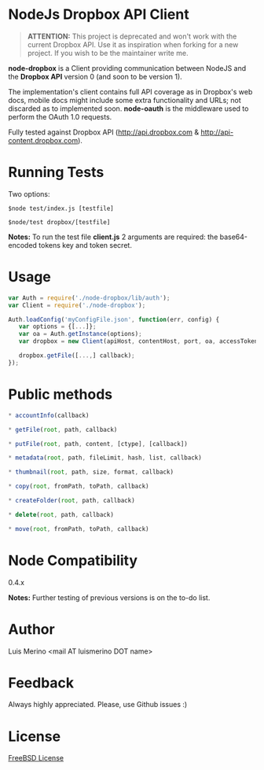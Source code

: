 NodeJs Dropbox API Client
===

> **ATTENTION:** This project is deprecated and won't work with the current Dropbox API. Use it as inspiration when forking for a new project. If you wish to be the maintainer write me.

__node-dropbox__ is a Client providing communication between NodeJS and the __Dropbox API__ version 0 (and soon to be version 1).

The implementation's client contains full API coverage as in Dropbox's web docs, mobile docs might include some extra functionality and URLs; not discarded as to implemented soon. __node-oauth__ is the middleware used to perform the OAuth 1.0 requests.

Fully tested against Dropbox API (http://api.dropbox.com & http://api-content.dropbox.com).

Running Tests
===
Two options:

`$node test/index.js [testfile]`
   
`$node/test dropbox/[testfile]`

__Notes:__ To run the test file __client.js__ 2 arguments are required: the base64-encoded tokens key and token secret.

Usage
===
```javascript
var Auth = require('./node-dropbox/lib/auth');
var Client = require('./node-dropbox');

Auth.loadConfig('myConfigFile.json', function(err, config) {
   var options = {[...]};
   var oa = Auth.getInstance(options);
   var dropbox = new Client(apiHost, contentHost, port, oa, accessToken, accessTokenSecret);

   dropbox.getFile([...,] callback);
});
```

Public methods
===
```javascript
* accountInfo(callback)

* getFile(root, path, callback)

* putFile(root, path, content, [ctype], [callback])

* metadata(root, path, fileLimit, hash, list, callback)

* thumbnail(root, path, size, format, callback)

* copy(root, fromPath, toPath, callback)

* createFolder(root, path, callback)

* delete(root, path, callback)

* move(root, fromPath, toPath, callback)
```

Node Compatibility
===
0.4.x

__Notes:__ Further testing of previous versions is on the to-do list.

Author
===
Luis Merino &lt;mail AT luismerino DOT name&gt;

Feedback
===
Always highly appreciated. Please, use Github issues :)

License
===
[FreeBSD License](License.md)
